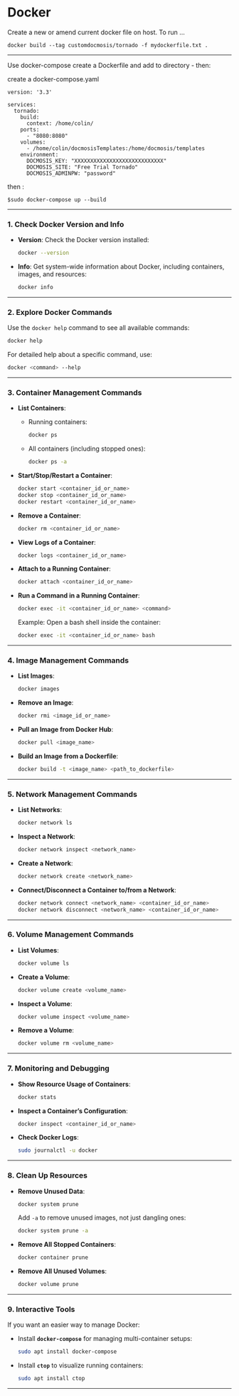 # Docker


Create a new or amend current docker file on host. To run ...

`docker build --tag customdocmosis/tornado -f mydockerfile.txt .`

---

Use docker-compose
create a Dockerfile and add to directory - then:

create a docker-compose.yaml
```
version: '3.3'

services:
  tornado:
    build:
      context: /home/colin/
    ports:
      - "8080:8080"
    volumes:
      - /home/colin/docmosisTemplates:/home/docmosis/templates
    environment:
      DOCMOSIS_KEY: "XXXXXXXXXXXXXXXXXXXXXXXXXXXX"
      DOCMOSIS_SITE: "Free Trial Tornado"
      DOCMOSIS_ADMINPW: "password"

```
then  :

`$sudo docker-compose up --build`

---

### 1. **Check Docker Version and Info**
- **Version**: Check the Docker version installed:
  ```bash
  docker --version
  ```
- **Info**: Get system-wide information about Docker, including containers, images, and resources:
  ```bash
  docker info
  ```

---

### 2. **Explore Docker Commands**
Use the `docker help` command to see all available commands:
```bash
docker help
```

For detailed help about a specific command, use:
```bash
docker <command> --help
```

---

### 3. **Container Management Commands**
- **List Containers**:
  - Running containers:
    ```bash
    docker ps
    ```
  - All containers (including stopped ones):
    ```bash
    docker ps -a
    ```

- **Start/Stop/Restart a Container**:
  ```bash
  docker start <container_id_or_name>
  docker stop <container_id_or_name>
  docker restart <container_id_or_name>
  ```

- **Remove a Container**:
  ```bash
  docker rm <container_id_or_name>
  ```

- **View Logs of a Container**:
  ```bash
  docker logs <container_id_or_name>
  ```

- **Attach to a Running Container**:
  ```bash
  docker attach <container_id_or_name>
  ```

- **Run a Command in a Running Container**:
  ```bash
  docker exec -it <container_id_or_name> <command>
  ```
  Example: Open a bash shell inside the container:
  ```bash
  docker exec -it <container_id_or_name> bash
  ```

---

### 4. **Image Management Commands**
- **List Images**:
  ```bash
  docker images
  ```

- **Remove an Image**:
  ```bash
  docker rmi <image_id_or_name>
  ```

- **Pull an Image from Docker Hub**:
  ```bash
  docker pull <image_name>
  ```

- **Build an Image from a Dockerfile**:
  ```bash
  docker build -t <image_name> <path_to_dockerfile>
  ```

---

### 5. **Network Management Commands**
- **List Networks**:
  ```bash
  docker network ls
  ```

- **Inspect a Network**:
  ```bash
  docker network inspect <network_name>
  ```

- **Create a Network**:
  ```bash
  docker network create <network_name>
  ```

- **Connect/Disconnect a Container to/from a Network**:
  ```bash
  docker network connect <network_name> <container_id_or_name>
  docker network disconnect <network_name> <container_id_or_name>
  ```

---

### 6. **Volume Management Commands**
- **List Volumes**:
  ```bash
  docker volume ls
  ```

- **Create a Volume**:
  ```bash
  docker volume create <volume_name>
  ```

- **Inspect a Volume**:
  ```bash
  docker volume inspect <volume_name>
  ```

- **Remove a Volume**:
  ```bash
  docker volume rm <volume_name>
  ```

---

### 7. **Monitoring and Debugging**
- **Show Resource Usage of Containers**:
  ```bash
  docker stats
  ```

- **Inspect a Container’s Configuration**:
  ```bash
  docker inspect <container_id_or_name>
  ```

- **Check Docker Logs**:
  ```bash
  sudo journalctl -u docker
  ```

---

### 8. **Clean Up Resources**
- **Remove Unused Data**:
  ```bash
  docker system prune
  ```
  Add `-a` to remove unused images, not just dangling ones:
  ```bash
  docker system prune -a
  ```

- **Remove All Stopped Containers**:
  ```bash
  docker container prune
  ```

- **Remove All Unused Volumes**:
  ```bash
  docker volume prune
  ```

---

### 9. **Interactive Tools**
If you want an easier way to manage Docker:
- Install **`docker-compose`** for managing multi-container setups:
  ```bash
  sudo apt install docker-compose
  ```

- Install **`ctop`** to visualize running containers:
  ```bash
  sudo apt install ctop
  ```

---
